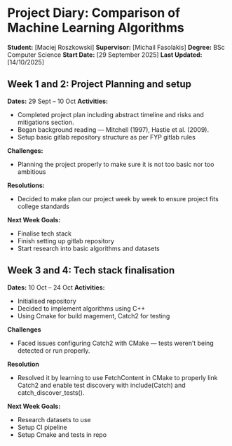 # Project Diary: Comparison of Machine Learning Algorithms
**Student:** [Maciej Roszkowski]
**Supervisor:** [Michail Fasolakis]
**Degree:** BSc Computer Science
**Start Date:** [29 September 2025]
**Last Updated:** [14/10/2025]

## Week 1 and 2: Project Planning and setup
**Dates:** 29 Sept – 10 Oct
**Activities:**
- Completed project plan including abstract timeline and risks and mitigations section.
- Began background reading — Mitchell (1997), Hastie et al. (2009).
- Setup basic gitlab repository structure as per FYP gitlab rules

**Challenges:**
- Planning the project properly to make sure it is not too basic nor too ambitious

**Resolutions:**
- Decided to make plan our project week by week to ensure project fits college standards

**Next Week Goals:**
- Finalise tech stack
- Finish setting up gitlab repository
- Start research into basic algorithms and datasets

## Week 3 and 4: Tech stack finalisation
**Dates:** 10 Oct – 24 Oct
**Activities:**
- Initialised repository
- Decided to implement algorithms using C++
- Using Cmake for build magement, Catch2 for testing

**Challenges**
- Faced issues configuring Catch2 with CMake — tests weren’t being detected or run properly.

**Resolution**
- Resolved it by learning to use FetchContent in CMake to properly link Catch2 and enable test discovery with include(Catch) and catch_discover_tests().

**Next Week Goals:**
- Research datasets to use
- Setup CI pipeline
- Setup Cmake and tests in repo

